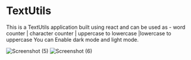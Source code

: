 # TextUtils

This is a TextUtils application built using react and can be used as - word counter | character counter | uppercase to lowercase |lowercase to uppercase<be>
You can Enable dark mode and light mode.

![Screenshot (5)](https://github.com/ManishGihub/textutils/assets/102681545/10729e75-fc22-47fe-84ff-f17f45438eba)
![Screenshot (6)](https://github.com/ManishGihub/textutils/assets/102681545/b1828750-bfcc-4788-83a0-609419b21f5a)

